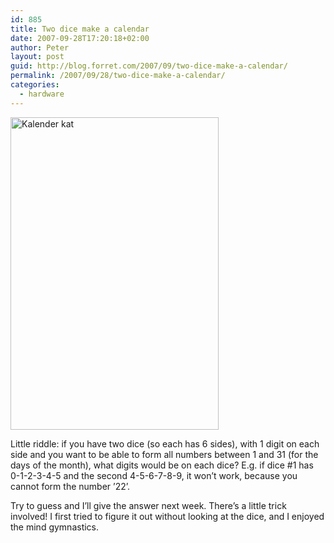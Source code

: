 ```yaml
---
id: 885
title: Two dice make a calendar
date: 2007-09-28T17:20:18+02:00
author: Peter
layout: post
guid: http://blog.forret.com/2007/09/two-dice-make-a-calendar/
permalink: /2007/09/28/two-dice-make-a-calendar/
categories:
  - hardware
---
```

[<img  width="333" src="http://farm2.static.flickr.com/1109/1452422534_0579763b0d.jpg" alt="Kalender kat" height="500" />](http://www.flickr.com/photos/pforret/1452422534/ "Photo Sharing")

Little riddle: if you have two dice (so each has 6 sides), with 1 digit on each side and you want to be able to form all numbers between 1 and 31 (for the days of the month), what digits would be on each dice? E.g. if dice #1 has 0-1-2-3-4-5 and the second 4-5-6-7-8-9, it won&#8217;t work, because you cannot form the number &#8217;22&#8217;.

Try to guess and I&#8217;ll give the answer next week. There&#8217;s a little trick involved! I first tried to figure it out without looking at the dice, and I enjoyed the mind gymnastics.